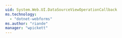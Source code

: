 ```yaml
---
uid: System.Web.UI.DataSourceViewOperationCallback
ms.technology: 
  - "dotnet-webforms"
ms.author: "riande"
manager: "wpickett"
---
```


